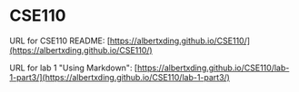 # CSE110

URL for CSE110 README: [https://albertxding.github.io/CSE110/](https://albertxding.github.io/CSE110/)

URL for lab 1 "Using Markdown": [https://albertxding.github.io/CSE110/lab-1-part3/](https://albertxding.github.io/CSE110/lab-1-part3/)

